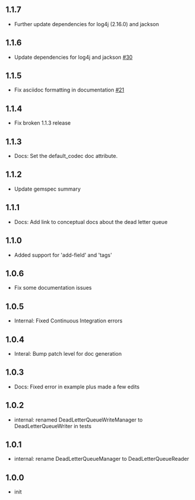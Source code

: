 ## 1.1.7
  - Further update dependencies for log4j (2.16.0) and jackson

## 1.1.6
  - Update dependencies for log4j and jackson [#30](https://github.com/logstash-plugins/logstash-input-dead_letter_queue/pull/30)

## 1.1.5
  - Fix asciidoc formatting in documentation [#21](https://github.com/logstash-plugins/logstash-input-dead_letter_queue/pull/21)

## 1.1.4
  - Fix broken 1.1.3 release

## 1.1.3
  - Docs: Set the default_codec doc attribute.

## 1.1.2
  - Update gemspec summary

## 1.1.1
 - Docs: Add link to conceptual docs about the dead letter queue
 
## 1.1.0
 - Added support for 'add-field' and 'tags' 
 
## 1.0.6
  - Fix some documentation issues

## 1.0.5
 - Internal: Fixed Continuous Integration errors

## 1.0.4
 - Interal: Bump patch level for doc generation

## 1.0.3
 - Docs: Fixed error in example plus made a few edits
 
## 1.0.2
 - internal: renamed DeadLetterQueueWriteManager to DeadLetterQueueWriter in tests
 
## 1.0.1
  - internal: rename DeadLetterQueueManager to DeadLetterQueueReader

## 1.0.0
  - init

